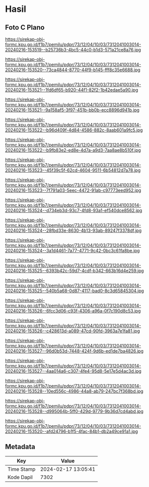 # Hasil

## Foto C Plano

https://sirekap-obj-formc.kpu.go.id/f1b7/pemilu/pdpr/73/12/04/10/03/7312041003014-20240216-153519--b25736b3-4bc5-44c0-b1d3-571a21ce8a76.jpg

https://sirekap-obj-formc.kpu.go.id/f1b7/pemilu/pdpr/73/12/04/10/03/7312041003014-20240216-153520--73ca4844-8770-44f9-b145-fff8c35e6688.jpg

https://sirekap-obj-formc.kpu.go.id/f1b7/pemilu/pdpr/73/12/04/10/03/7312041003014-20240216-153521--1fd6df65-b920-44f1-82f2-1b42edae5a90.jpg

https://sirekap-obj-formc.kpu.go.id/f1b7/pemilu/pdpr/73/12/04/10/03/7312041003014-20240216-153521--9a158af5-3f97-451b-bb0b-ecc8896d941b.jpg

https://sirekap-obj-formc.kpu.go.id/f1b7/pemilu/pdpr/73/12/04/10/03/7312041003014-20240216-153522--b96d409f-4d84-4586-882c-8aab601a9fc5.jpg

https://sirekap-obj-formc.kpu.go.id/f1b7/pemilu/pdpr/73/12/04/10/03/7312041003014-20240216-153522--b9fb83e2-ed8e-4d7a-a9d3-7aa8ae8b510f.jpg

https://sirekap-obj-formc.kpu.go.id/f1b7/pemilu/pdpr/73/12/04/10/03/7312041003014-20240216-153523--45f39c5f-62cd-4604-9511-6b54812d7a78.jpg

https://sirekap-obj-formc.kpu.go.id/f1b7/pemilu/pdpr/73/12/04/10/03/7312041003014-20240216-153523--7f791a03-5eec-4472-91ab-c97773eed952.jpg

https://sirekap-obj-formc.kpu.go.id/f1b7/pemilu/pdpr/73/12/04/10/03/7312041003014-20240216-153524--d734eb3d-93c7-4fd8-93a1-ef540dce8562.jpg

https://sirekap-obj-formc.kpu.go.id/f1b7/pemilu/pdpr/73/12/04/10/03/7312041003014-20240216-153524--28fbd33e-8630-4b13-93ab-89247f3378df.jpg

https://sirekap-obj-formc.kpu.go.id/f1b7/pemilu/pdpr/73/12/04/10/03/7312041003014-20240216-153524--3a1d4461-7a77-4771-9c42-0bc3c61fa8be.jpg

https://sirekap-obj-formc.kpu.go.id/f1b7/pemilu/pdpr/73/12/04/10/03/7312041003014-20240216-153525--6393b42c-59d7-4cdf-b342-663b16d4e259.jpg

https://sirekap-obj-formc.kpu.go.id/f1b7/pemilu/pdpr/73/12/04/10/03/7312041003014-20240216-153525--540b5a68-0d87-4117-bad0-8c3d65845304.jpg

https://sirekap-obj-formc.kpu.go.id/f1b7/pemilu/pdpr/73/12/04/10/03/7312041003014-20240216-153526--6fcc3d06-c93f-4306-a96a-0f7c190d8c53.jpg

https://sirekap-obj-formc.kpu.go.id/f1b7/pemilu/pdpr/73/12/04/10/03/7312041003014-20240216-153526--c428613d-a089-47cd-90fd-3963a7e1fa81.jpg

https://sirekap-obj-formc.kpu.go.id/f1b7/pemilu/pdpr/73/12/04/10/03/7312041003014-20240216-153527--96d0b53d-7448-424f-9d6b-ed1de7ba4826.jpg

https://sirekap-obj-formc.kpu.go.id/f1b7/pemilu/pdpr/73/12/04/10/03/7312041003014-20240216-153527--4aa014a6-c307-4fe4-95d8-5e17e5d4ac3d.jpg

https://sirekap-obj-formc.kpu.go.id/f1b7/pemilu/pdpr/73/12/04/10/03/7312041003014-20240216-153528--10ed556c-4986-44a8-ab79-247bc7f368bd.jpg

https://sirekap-obj-formc.kpu.go.id/f1b7/pemilu/pdpr/73/12/04/10/03/7312041003014-20240216-153528--d995064b-5ff0-429d-9779-9b36d7cd4abd.jpg

https://sirekap-obj-formc.kpu.go.id/f1b7/pemilu/pdpr/73/12/04/10/03/7312041003014-20240216-153520--afd24796-b1f5-4fac-84b1-db2a49ce91a1.jpg


## Metadata

| Key        | Value               |
| ---------- | ------------------- |
| Time Stamp | 2024-02-17 13:05:41 |
| Kode Dapil | 7302                |



